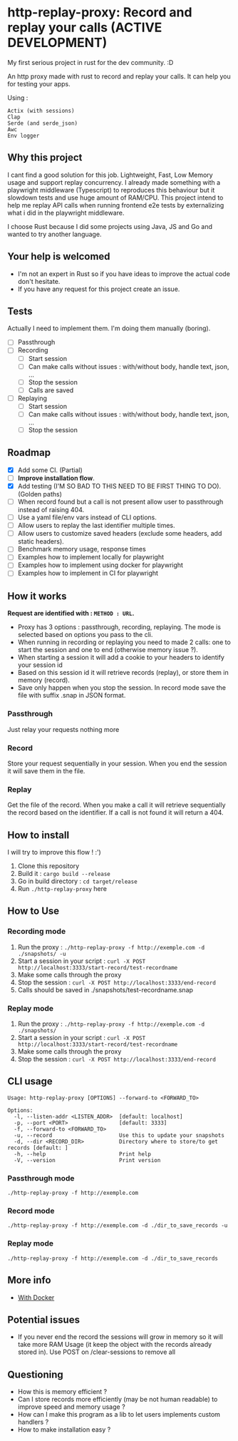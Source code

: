 # http-replay-proxy: Record and replay your calls (ACTIVE DEVELOPMENT)

My first serious project in rust for the dev community. :D

An http proxy made with rust to record and replay your calls. It can help you for testing your apps. 

Using : 
```
Actix (with sessions)
Clap
Serde (and serde_json)
Awc
Env logger

```

## Why this project

I cant find a good solution for this job. Lightweight, Fast, Low Memory usage and support replay concurrency. I already made something with a playwright middleware (Typescript) to reproduces this behaviour but it slowdown tests and use huge amount of RAM/CPU. This project intend to help me replay API calls when running frontend e2e tests by externalizing what i did in the playwright middleware. 

I choose Rust because I did some projects using Java, JS and Go and wanted to try another language.

## Your help is welcomed

- I'm not an expert in Rust so if you have ideas to improve the actual code don't hesitate.
- If you have any request for this project create an issue.

## Tests

Actually I need to implement them. I'm doing them manually (boring).

- [ ] Passthrough
- [ ] Recording
  - [ ] Start session
  - [ ] Can make calls without issues : with/without body, handle text, json, ...
  - [ ] Stop the session
  - [ ] Calls are saved
- [ ] Replaying
  - [ ] Start session
  - [ ] Can make calls without issues : with/without body, handle text, json, ...
  - [ ] Stop the session

## Roadmap

- [x] Add some CI. (Partial)
- [ ] **Improve installation flow**.
- [x] Add testing (I'M SO BAD TO THIS NEED TO BE FIRST THING TO DO). (Golden paths)
- [ ] When record found but a call is not present allow user to passthrough instead of raising 404.
- [ ] Use a yaml file/env vars instead of CLI options.
- [ ] Allow users to replay the last identifier multiple times.
- [ ] Allow users to customize saved headers (exclude some headers, add static headers).
- [ ] Benchmark memory usage, response times
- [ ] Examples how to implement locally for playwright
- [ ] Examples how to implement using docker for playwright
- [ ] Examples how to implement in CI for playwright

## How it works

**Request are identified with : `METHOD : URL`.**

- Proxy has 3 options : passthrough, recording, replaying. The mode is selected based on options you pass to the cli.
- When running in recording or replaying you need to made 2 calls: one to start the session and one to end (otherwise memory issue ?).
- When starting a session it will add a cookie to your headers to identify your session id
- Based on this session id it will retrieve records (replay), or store them in memory (record).
- Save only happen when you stop the session. In record mode save the file with suffix .snap in JSON format.

### Passthrough

Just relay your requests nothing more

### Record

Store your request sequentially in your session. When you end the session it will save them in the file. 

### Replay

Get the file of the record. When you make a call it will retrieve sequentially the record based on the identifier. If a call is not found it will return a 404.


## How to install

I will try to improve this flow ! :')

1. Clone this repository
2. Build it : `cargo build --release`
3. Go in build directory : `cd target/release`
4. Run `./http-replay-proxy` here

## How to Use

### Recording mode

1. Run the proxy : `./http-replay-proxy -f http://exemple.com -d ./snapshots/ -u`
2. Start a session in your script : `curl -X POST http://localhost:3333/start-record/test-recordname`
3. Make some calls through the proxy
4. Stop the session : `curl -X POST http://localhost:3333/end-record`
5. Calls should be saved in ./snapshots/test-recordname.snap

### Replay mode

1. Run the proxy : `./http-replay-proxy -f http://exemple.com -d ./snapshots/`
2. Start a session in your script : `curl -X POST http://localhost:3333/start-record/test-recordname`
3. Make some calls through the proxy
4. Stop the session : `curl -X POST http://localhost:3333/end-record`

## CLI usage

```
Usage: http-replay-proxy [OPTIONS] --forward-to <FORWARD_TO>

Options:
  -l, --listen-addr <LISTEN_ADDR>  [default: localhost]
  -p, --port <PORT>                [default: 3333]
  -f, --forward-to <FORWARD_TO>
  -u, --record                     Use this to update your snapshots
  -d, --dir <RECORD_DIR>           Directory where to store/to get records [default: ]
  -h, --help                       Print help
  -V, --version                    Print version
```

### Passthrough mode

`./http-replay-proxy -f http://exemple.com`

### Record mode

`./http-replay-proxy -f http://exemple.com -d ./dir_to_save_records -u`

### Replay mode

`./http-replay-proxy -f http://exemple.com -d ./dir_to_save_records`

## More info

- [With Docker](./docs/docker.md)

## Potential issues

- If you never end the record the sessions will grow in memory so it will take more RAM Usage (it keep the object with the records already stored in). Use POST on /clear-sessions to remove all

## Questioning

- How this is memory efficient ?
- Can I store records more efficiently (may be not human readable) to improve speed and memory usage ?
- How can I make this program as a lib to let users implements custom handlers ?
- How to make installation easy ?

